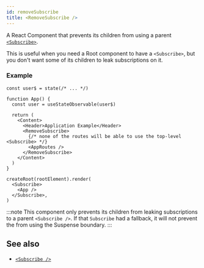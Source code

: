 ```yaml
---
id: removeSubscribe
title: <RemoveSubscribe />
---
```


A React Component that prevents its children from using a parent [`<Subscribe>`](./Subscribe).

This is useful when you need a Root component to have a `<Subscribe>`, but you
don't want some of its children to leak subscriptions on it.

### Example

```tsx
const user$ = state(/* ... */)

function App() {
  const user = useStateObservable(user$)

  return (
    <Content>
      <Header>Application Example</Header>
      <RemoveSubscribe>
        {/* none of the routes will be able to use the top-level <Subscribe> */}
        <AppRoutes />
      </RemoveSubscribe>
    </Content>
  )
}

createRoot(rootElement).render(
  <Subscribe>
    <App />
  </Subscribe>,
)
```

:::note
This component only prevents its children from leaking subscriptions to
a parent `<Subscribe />`. If that `Subscribe` had a fallback, it will not
prevent the from using the Suspense boundary.
:::

## See also

- [`<Subscribe />`](./Subscribe)
